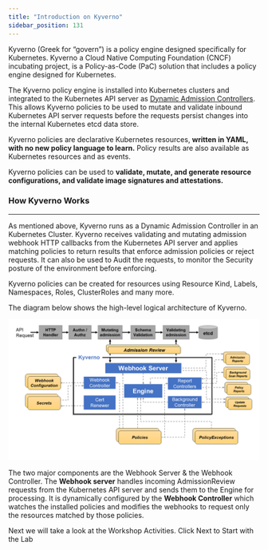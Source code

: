 ```yaml
---
title: "Introduction on Kyverno"
sidebar_position: 131
---
```


Kyverno (Greek for “govern”) is a policy engine designed specifically for Kubernetes. Kyverno a Cloud Native Computing Foundation (CNCF) incubating project, is a Policy-as-Code (PaC) solution that includes a policy engine designed for Kubernetes. 

The Kyverno policy engine is installed into Kubernetes clusters and integrated to the Kubernetes API server as [Dynamic Admission Controllers](https://kubernetes.io/docs/reference/access-authn-authz/extensible-admission-controllers/). This allows Kyverno policies to be used to mutate and validate inbound Kubernetes API server requests before the requests persist changes into the internal Kubernetes etcd data store.

Kyverno policies are declarative Kubernetes resources, **written in YAML, with no new policy language to learn.** Policy results are also available as Kubernetes resources and as events. 

Kyverno policies can be used to **validate, mutate, and generate resource configurations, and validate image signatures and attestations.**

### How Kyverno Works
---
As mentioned above, Kyverno runs as a Dynamic Admission Controller in an Kubernetes Cluster. Kyverno receives validating and mutating admission webhook HTTP callbacks from the Kubernetes API server and applies matching policies to return results that enforce admission policies or reject requests. It can also be used to Audit the requests, to monitor the Security posture of the environment before enforcing.

Kyverno policies can be created for resources using Resource Kind, Labels, Namespaces, Roles, ClusterRoles and many more.

The diagram below shows the high-level logical architecture of Kyverno.

![KyvernoArchitecture](assets/ky-arch.png)

The two major components are the Webhook Server & the Webhook Controller. The **Webhook server** handles incoming AdmissionReview requests from the Kubernetes API server and sends them to the Engine for processing. It is dynamically configured by the **Webhook Controller** which watches the installed policies and modifies the webhooks to request only the resources matched by those policies.

Next we will take a look at the Workshop Activities. Click Next to Start with the Lab